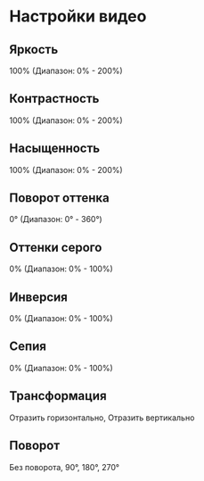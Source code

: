 # Настройки видео

## Яркость

100% (Диапазон: 0% - 200%)

## Контрастность

100% (Диапазон: 0% - 200%)

## Насыщенность

100% (Диапазон: 0% - 200%)

## Поворот оттенка

0° (Диапазон: 0° - 360°)

## Оттенки серого

0% (Диапазон: 0% - 100%)

## Инверсия

0% (Диапазон: 0% - 100%)

## Сепия

0% (Диапазон: 0% - 100%)

## Трансформация

Отразить горизонтально, Отразить вертикально

## Поворот

Без поворота, 90°, 180°, 270°
